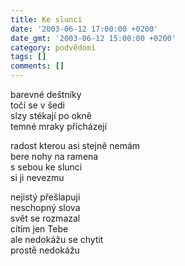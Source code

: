 ```yaml
---
title: Ke slunci
date: '2003-06-12 17:00:00 +0200'
date_gmt: '2003-06-12 15:00:00 +0200'
category: podvědomí
tags: []
comments: []
---
```


<p>barevné deštníky<br>točí se v šedi<br>slzy stékají po okně<br>temné mraky přicházejí</p>
<p>radost kterou asi stejně nemám<br>bere nohy na ramena<br>s sebou ke slunci<br>si ji nevezmu</p>
<p>nejistý přešlapuji<br>neschopný slova<br>svět se rozmazal<br>cítím jen Tebe<br>ale nedokážu se chytit<br>prostě nedokážu</p>
